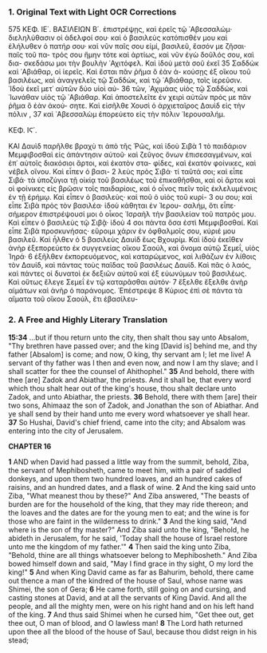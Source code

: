 ### 1. Original Text with Light OCR Corrections

575
ΚΕΦ. ΙΕ΄. ΒΑΣΙΛΕΙΩΝ Β΄.
ἐπιστρέψῃς, καὶ ἐρεῖς τῷ ᾿Αβεσσαλώμ· διεληλύθασιν οἱ ἀδελφοί
σου· καὶ ὁ βασιλεὺς κατόπισθέν μου καὶ ἐλήλυθεν ὁ πατήρ σου·
καὶ νῦν παῖς σου εἰμί, βασιλεῦ, ἔασόν με ζῆσαι· παῖς τοῦ πα-
τρός σου ἤμην τότε καὶ ἀρτίως, καὶ νῦν ἐγὼ δοῦλός σου, καὶ δια-
σκεδάσω μοι τὴν βουλὴν ᾿Αχιτόφελ. Καὶ ἰδοὺ μετὰ σοῦ ἐκεῖ 35
Σαδδὼκ καὶ ᾿Αβιάθαρ, οἱ ἱερεῖς. Καὶ ἔσται πᾶν ῥῆμα ὃ ἐὰν ἀ-
κούσῃς ἐξ οἴκου τοῦ βασιλέως, καὶ ἀναγγελεῖς τῷ Σαδδώκ, καὶ
τῷ ᾿Αβιάθαρ, τοῖς ἱερεῦσιν. ᾿Ιδοὺ ἐκεῖ μετ᾿ αὐτῶν δύο υἱοὶ αὐ- 36
τῶν, ᾿Αχιμάας υἱὸς τῷ Σαδδώκ, καὶ ᾿Ιωνάθαν υἱὸς τῷ ᾿Αβιάθαρ.
Καὶ ἀποστελεῖτε ἐν χειρὶ αὐτῶν πρός με πᾶν ῥῆμα ὃ ἐὰν ἀκού-
σητε. Καὶ εἰσῆλθε Χουσὶ ὁ ἀρχιεταῖρος Δαυὶδ εἰς τὴν πόλιν , 37
καὶ ᾿Αβεσσαλὼμ ἐπορεύετο εἰς τὴν πόλιν ᾿Ιερουσαλήμ.

ΚΕΦ. ΙϚ΄.

ΚΑΙ Δαυὶδ παρῆλθε βραχὺ τι ἀπὸ τῆς Ῥῶς, καὶ ἰδοὺ Σιβὰ 1
τὸ παιδάριον Μεμφιβοσθαὶ εἰς ἀπάντησιν αὐτοῦ· καὶ ζεῦγος ὄνων
ἐπισεσαγμένων, καὶ ἐπ᾿ αὐτοῖς διακόσιοι ἄρτοι, καὶ ἑκατὸν στα-
φίδες, καὶ ἑκατὸν φοίνικες, καὶ νέβελ οἴνου. Καὶ εἶπεν ὁ βασι- 2
λεὺς πρὸς Σιβά· τί ταῦτά σοι; καὶ εἶπε Σιβά· τὰ ὑποζύγια τῇ
οἰκίᾳ τοῦ βασιλέως τοῦ ἐπικαθῆσθαι, καὶ οἱ ἄρτοι καὶ οἱ φοίνικες
εἰς βρῶσιν τοῖς παιδαρίοις, καὶ ὁ οἶνος πιεῖν τοῖς ἐκλελυμένοις
ἐν τῇ ἐρήμῳ. Καὶ εἶπεν ὁ βασιλεὺς· καὶ ποῦ ὁ υἱὸς τοῦ κυρί- 3
ου σου; καὶ εἶπε Σιβὰ πρὸς τὸν βασιλέα· ἰδοὺ κάθηται ἐν Ἱερου-
σαλήμ, ὅτι εἶπε· σήμερον ἐπιστρέψουσί μοι ὁ οἶκος ᾿Ισραὴλ τὴν
βασιλείαν τοῦ πατρός μου. Καὶ εἶπεν ὁ βασιλεὺς τῷ Σιβᾷ· ἰδοὺ 4
σοι πάντα ὅσα ἐστὶ Μεμφιβοσθαί. Καὶ εἶπε Σιβὰ προσκυνήσας·
εὕροιμι χάριν ἐν ὀφθαλμοῖς σου, κύριέ μου βασιλεῦ. Καὶ ἦλθεν ὁ 5
βασιλεὺς Δαυὶδ ἕως Βχουρίμ. Καὶ ἰδοὺ ἐκεῖθεν ἀνὴρ ἐξεπορεύετο
ἐκ συγγενείας οἴκου Σαούλ, καὶ ὄνομα αὐτῷ Σεμεΐ, υἱὸς Ἰηρά·
6 ἐξῆλθεν ἐκπορευόμενος, καὶ καταρώμενος, καὶ λιθάζων ἐν λίθοις
τὸν Δαυίδ, καὶ πάντας τοὺς παῖδας τοῦ βασιλέως Δαυίδ. Καὶ πᾶς
ὁ λαός, καὶ πάντες οἱ δυνατοὶ ἐκ δεξιῶν αὐτοῦ καὶ ἐξ εὐωνύμων
τοῦ βασιλέως. Καὶ οὕτως ἔλεγε Σεμεΐ ἐν τῷ καταρᾶσθαι αὐτόν· 7
ἔξελθε ἔξελθε ἀνὴρ αἱμάτων καὶ ἀνὴρ ὁ παράνομος. ᾿Επέστρεψε 8
Κύριος ἐπὶ σὲ πάντα τὰ αἵματα τοῦ οἴκου Σαούλ, ἔτι ἐβασίλευ-

### 2. A Free and Highly Literary Translation

**15:34** ...but if thou return unto the city, then shalt thou say unto Absalom, "Thy brethren have passed over; and the king [David is] behind me, and thy father [Absalom] is come; and now, O king, thy servant am I; let me live! A servant of thy father was I then and even now, and now I am thy slave; and I shall scatter for thee the counsel of Ahithophel."
**35** And behold, there with thee [are] Zadok and Abiathar, the priests. And it shall be, that every word which thou shalt hear out of the king's house, thou shalt declare unto Zadok, and unto Abiathar, the priests.
**36** Behold, there with them [are] their two sons, Ahimaaz the son of Zadok, and Jonathan the son of Abiathar. And ye shall send by their hand unto me every word whatsoever ye shall hear.
**37** So Hushai, David's chief friend, came into the city; and Absalom was entering into the city of Jerusalem.

**CHAPTER 16**

**1** AND when David had passed a little way from the summit, behold, Ziba, the servant of Mephibosheth, came to meet him, with a pair of saddled donkeys, and upon them two hundred loaves, and an hundred cakes of raisins, and an hundred dates, and a flask of wine.
**2** And the king said unto Ziba, "What meanest thou by these?" And Ziba answered, "The beasts of burden are for the household of the king, that they may ride thereon; and the loaves and the dates are for the young men to eat; and the wine is for those who are faint in the wilderness to drink."
**3** And the king said, "And where is the son of thy master?" And Ziba said unto the king, "Behold, he abideth in Jerusalem, for he said, 'Today shall the house of Israel restore unto me the kingdom of my father.'"
**4** Then said the king unto Ziba, "Behold, thine are all things whatsoever belong to Mephibosheth." And Ziba bowed himself down and said, "May I find grace in thy sight, O my lord the king!"
**5** And when King David came as far as Bahurim, behold, there came out thence a man of the kindred of the house of Saul, whose name was Shimei, the son of Gera;
**6** He came forth, still going on and cursing, and casting stones at David, and at all the servants of King David. And all the people, and all the mighty men, were on his right hand and on his left hand of the king.
**7** And thus said Shimei when he cursed him, "Get thee out, get thee out, O man of blood, and O lawless man!
**8** The Lord hath returned upon thee all the blood of the house of Saul, because thou didst reign in his stead;
